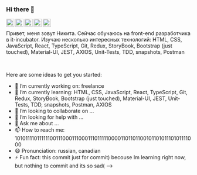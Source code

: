 ### Hi there 👋

<a href="https://vk.com/your_profile">
  <img align="left" alt="VKontakte" width="22px" src="https://cdn.jsdelivr.net/npm/simple-icons@v3/icons/vk.svg" />
</a>
<a href="https://twitter.com/your_profile">
  <img align="left" alt="Twitter" width="22px" src="https://cdn.jsdelivr.net/npm/simple-icons@v3/icons/twitter.svg" />
</a>
<a href="https://www.linkedin.com/in/your_profile">
  <img align="left" alt="LinkdeIn" width="22px" src="https://cdn.jsdelivr.net/npm/simple-icons@v3/icons/linkedin.svg" />
</a>
<a href="https://t.me/your_profile">
  <img align="left" alt="Abhishek's Telegram" width="22px" src="https://cdn.jsdelivr.net/npm/simple-icons@v3/icons/telegram.svg" />
<https://t.me/MrNikita1/a>
<a href="https://www.instagram.com/your_profile">
  <img align="left" alt="Instagram" width="22px" src="https://cdn.jsdelivr.net/npm/simple-icons@v3/icons/instagram.svg" />
</a>

<br />


Привет, меня зовут Никита. Сейчас обучаюсь на front-end разработчика в it-incubator. Изучаю несколько интересных технологий: HTML, CSS, JavaScript, React, TypeScript, Git, Redux, StoryBook, Bootstrap (just touched), Material-UI, JEST, AXIOS, Unit-Tests, TDD, snapshots, Postman

<br />

Here are some ideas to get you started:

- 🔭 I’m currently working on: freelance
- 🌱 I’m currently learning: HTML, CSS, JavaScript, React, TypeScript, Git, Redux, StoryBook, Bootstrap (just touched), Material-UI, JEST, Unit-Tests, TDD, snapshots, Postman, AXIOS
- 👯 I’m looking to collaborate on ...
- 🤔 I’m looking for help with ...
- 💬 Ask me about ...
- 📫 How to reach me: 101011110111111001110001110001110111110000110110110010110101110101111000
- 😄 Pronunciation: russian, canadian
- ⚡ Fun fact: this commit just for commit) becouse Im learning right now, but nothing to commit and its so sad(
-->
